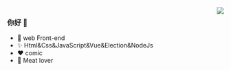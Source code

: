 <img align="right" src="https://github-readme-stats.vercel.app/api?username=lukesyy&theme=cobalt&show_icons=true"/>

### 你好 👋

- :orange_book:  web Front-end
- :sparkles: Html&Css&JavaScript&Vue&Election&NodeJs
- :heart: comic
- :meat_on_bone: Meat lover
